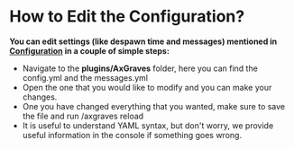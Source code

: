 # How to Edit the Configuration?

**You can edit settings (like despawn time and messages) mentioned in [Configuration](AxGraves-Configuration.md) in a couple of simple steps:**
- Navigate to the **plugins/AxGraves** folder, here you can find the config.yml and the messages.yml
- Open the one that you would like to modify and you can make your changes.
- One you have changed everything that you wanted, make sure to save the file and run /axgraves reload
- It is useful to understand YAML syntax, but don't worry, we provide useful information in the console if something goes wrong.